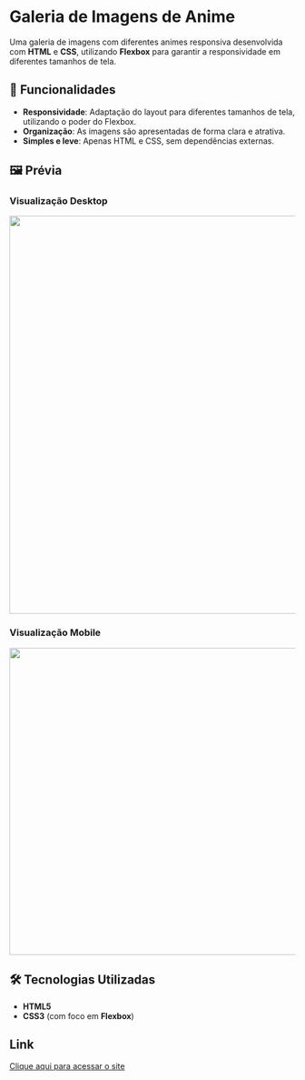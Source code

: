 
# Galeria de Imagens de Anime

Uma galeria de imagens com diferentes animes responsiva desenvolvida com **HTML** e **CSS**, utilizando **Flexbox** para garantir a responsividade em diferentes tamanhos de tela.

## 🎯 Funcionalidades
- **Responsividade**: Adaptação do layout para diferentes tamanhos de tela, utilizando o poder do Flexbox.
- **Organização**: As imagens são apresentadas de forma clara e atrativa.
- **Simples e leve**: Apenas HTML e CSS, sem dependências externas.

## 🖼️ Prévia
### Visualização Desktop 

<div>
     <img src="https://github.com/user-attachments/assets/1bcf96bb-0cdc-4c89-bb1e-5fb6338aa476" width="700px" />
</div>

### Visualização Mobile

<div>
     <img src="https://github.com/user-attachments/assets/25f92520-1cad-4709-9cbf-4f8389667d53" height="540x" />
</div>




## 🛠️ Tecnologias Utilizadas
- **HTML5**
- **CSS3** (com foco em **Flexbox**)

## Link
<a href="https://eubrunolima.github.io/galeria_responsiva/">Clique aqui para acessar o site</a>

